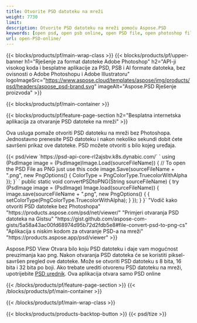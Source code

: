 ```yaml
---
title: Otvorite PSD datoteku na mreži
weight: 7730
limit: 
description: Otvorite PSD datoteku na mreži pomoću Aspose.PSD
keywords: [open psd, open psb online, open PSD file, open photoshop file, preview psd]
url: open-PSD-online/
---
```


{{< blocks/products/pf/main-wrap-class >}}
{{< blocks/products/pf/upper-banner h1="Rješenje za format datoteke Adobe Photoshop" h2="API-ji visokog koda i besplatne aplikacije za PSD, PSB i AI formate datoteka, bez ovisnosti o Adobe Photoshopu i Adobe Illustratoru" logoImageSrc="https://www.aspose.cloud/templates/aspose/img/products/psd/headers/aspose_psd-brand.svg" imageAlt="Aspose.PSD Rješenje proizvoda" >}}

{{< blocks/products/pf/main-container >}}

{{< blocks/products/pf/feature-page-section h2="Besplatna internetska aplikacija za otvaranje PSD datoteke na mreži" >}}
<p>Ova usluga pomaže otvoriti PSD datoteku na mreži bez Photoshopa. Jednostavno prenesite PSD datoteku i nakon nekoliko sekundi dobit ćete savršeni prikaz ove datoteke. PSD možete otvoriti s bilo kojeg uređaja.</p>
{{< psd/view `https://psd-api-core-rl2ajsbv.k8s.dynabic.com/` 
`    using (PsdImage image = (PsdImage)Image.Load(sourceFileName))
    {
	    // To open the PSD File as PNG just use this code
        image.Save(sourceFileName + ".png",  new PngOptions() {  ColorType = PngColorType.TruecolorWithAlpha });
    }` 
`    public static void convertPSDtoPNG(String sourceFileName) {
    try (PsdImage image = (PsdImage) Image.load(sourceFileName)) {
        image.save(sourceFileName + ".png", new PngOptions() {
        {
            setColorType(PngColorType.TruecolorWithAlpha);
        }
    });
    }
    }` 
"Vodič kako otvoriti PSD datoteke bez Photoshopa" "https://products.aspose.com/psd/net/viewer/" 
"Primjeri otvaranja PSD datoteka na Gistsu" "https://gist.github.com/aspose-com-gists/5a58a43ac00fd68974d95b72d2fdb5e8#file-convert-psd-to-png-cs" 
"Aplikacija s niskim kodom za otvaranje PSD-a na mreži" "https://products.aspose.app/psd/viewer" >}}
<p>Aspose.PSD View Otvara bilo koju PSD datoteku i daje vam mogućnost preuzimanja kao png. Nakon otvaranja PSD datoteka će se koristiti piksel-savršen pregled ove datoteke. Može se otvoriti PSD datoteku s 8 bita, 16 bita i 32 bita po boji. Ako trebate urediti otvorenu PSD datoteku na mreži, upotrijebite <a href="https://products.aspose.app/psd/editor">PSD urednik</a>. Ova aplikacija otvara samo PSD online</p>
{{< /blocks/products/pf/feature-page-section >}}
{{< /blocks/products/pf/main-container >}}


{{< /blocks/products/pf/main-wrap-class >}}

{{< blocks/products/products-backtop-button >}}
{{< psd/tize >}}
